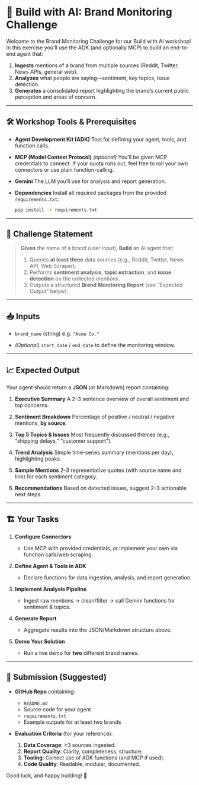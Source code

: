 # 🚀 Build with AI: Brand Monitoring Challenge

Welcome to the Brand Monitoring Challenge for our Build with AI workshop! In this exercise you’ll use the ADK (and optionally MCP) to build an end-to-end agent that:

1. **Ingests** mentions of a brand from multiple sources (Reddit, Twitter, News APIs, general web).
2. **Analyzes** what people are saying—sentiment, key topics, issue detection.
3. **Generates** a consolidated report highlighting the brand’s current public perception and areas of concern.

---

## 🛠 Workshop Tools & Prerequisites

- **Agent Development Kit (ADK)**
  Tool for defining your agent, tools, and function calls.

- **MCP (Model Context Protocol)** _(optional)_
  You’ll be given MCP credentials to connect. If your quota runs out, feel free to roll your own connectors or use plain function-calling.

- **Gemini**
  The LLM you’ll use for analysis and report generation.

- **Dependencies**
  Install all required packages from the provided `requirements.txt`:

  ```bash
  pip install -r requirements.txt
  ```

---

## 🚦 Challenge Statement

> **Given** the name of a brand (user input),
> **Build** an AI agent that:
> 1. Queries **at least three** data sources (e.g., Reddit, Twitter, News API, Web Scraper).
> 2. Performs **sentiment analysis**, **topic extraction**, and **issue detection** on the collected mentions.
> 3. Outputs a structured **Brand Monitoring Report** (see “Expected Output” below).

---

## 📥 Inputs

- `brand_name` (string)
  e.g. `"Acme Co."`

- *(Optional)* `start_date` / `end_date` to define the monitoring window.

---

## 📈 Expected Output

Your agent should return a **JSON** (or Markdown) report containing:

1. **Executive Summary**
   A 2–3 sentence overview of overall sentiment and top concerns.

2. **Sentiment Breakdown**
   Percentage of positive / neutral / negative mentions, **by source**.

3. **Top 5 Topics & Issues**
   Most frequently discussed themes (e.g., “shipping delays,” “customer support”).

4. **Trend Analysis**
   Simple time-series summary (mentions per day), highlighting peaks.

5. **Sample Mentions**
   2–3 representative quotes (with source name and link) for each sentiment category.

6. **Recommendations**
   Based on detected issues, suggest 2–3 actionable next steps.

---

## 🏗 Your Tasks

1. **Configure Connectors**
   - Use MCP with provided credentials, *or* implement your own via function calls/web scraping.

2. **Define Agent & Tools in ADK**
   - Declare functions for data ingestion, analysis, and report generation.

3. **Implement Analysis Pipeline**
   - Ingest raw mentions → clean/filter → call Gemini functions for sentiment & topics.

4. **Generate Report**
   - Aggregate results into the JSON/Markdown structure above.

5. **Demo Your Solution**
   - Run a live demo for **two** different brand names.

---

## 📝 Submission (Suggested)

- **GitHub Repo** containing:
  - `README.md`
  - Source code for your agent
  - `requirements.txt`
  - Example outputs for at least two brands


- **Evaluation Criteria** (for your reference):
  1. **Data Coverage**: ≥3 sources ingested.
  2. **Report Quality**: Clarity, completeness, structure.
  3. **Tooling**: Correct use of ADK functions (and MCP if used).
  4. **Code Quality**: Readable, modular, documented.

Good luck, and happy building! 🌟
